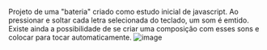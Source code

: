Projeto de uma "bateria" criado como estudo inicial de javascript.
Ao pressionar e soltar cada letra selecionada do teclado, um som é emtido. Existe ainda a possibilidade de se criar uma composição com esses sons e colocar para tocar automaticamente.
![image](https://user-images.githubusercontent.com/105018656/175144923-a3be6809-1f4c-4642-a52a-6890e86db30e.png)
